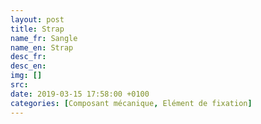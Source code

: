```yaml
---
layout: post
title: Strap
name_fr: Sangle
name_en: Strap
desc_fr: 
desc_en: 
img: []
src: 
date: 2019-03-15 17:58:00 +0100
categories: [Composant mécanique, Elément de fixation]
---
```

